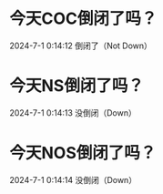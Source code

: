 # 今天COC倒闭了吗？

2024-7-1 0:14:12 倒闭了（Not Down）

# 今天NS倒闭了吗？

2024-7-1 0:14:13 没倒闭（Down）

# 今天NOS倒闭了吗？

2024-7-1 0:14:14 没倒闭（Down）

